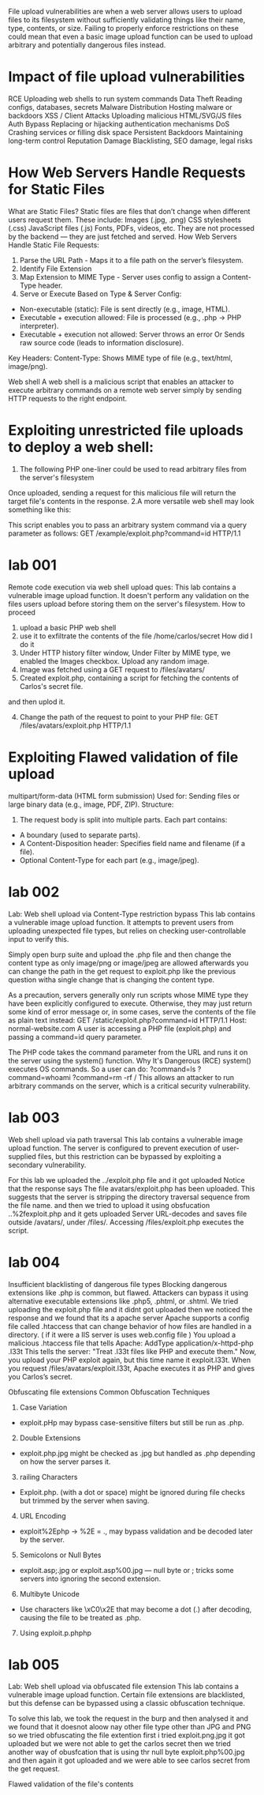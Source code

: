 File upload vulnerabilities are when a web server allows users to upload files to its filesystem without sufficiently validating things like their name, type, contents, or size. Failing to properly enforce restrictions on these could mean that even a basic image upload function can be used to upload arbitrary and potentially dangerous files instead.

# Impact of file upload vulnerabilities
RCE	Uploading web shells to run system commands
Data Theft	Reading configs, databases, secrets
Malware Distribution	Hosting malware or backdoors
XSS / Client Attacks	Uploading malicious HTML/SVG/JS files
Auth Bypass	Replacing or hijacking authentication mechanisms
DoS	Crashing services or filling disk space
Persistent Backdoors	Maintaining long-term control
Reputation Damage	Blacklisting, SEO damage, legal risks

# How Web Servers Handle Requests for Static Files
What are Static Files?
Static files are files that don’t change when different users request them. These include:
Images (.jpg, .png)
CSS stylesheets (.css)
JavaScript files (.js)
Fonts, PDFs, videos, etc.
They are not processed by the backend — they are just fetched and served.
How Web Servers Handle Static File Requests:
1. Parse the URL Path - Maps it to a file path on the server’s filesystem.
2. Identify File Extension
3. Map Extension to MIME Type - Server uses config to assign a Content-Type header.
4. Serve or Execute Based on Type & Server Config:
- Non-executable (static): File is sent directly (e.g., image, HTML).
- Executable + execution allowed: File is processed (e.g., .php → PHP interpreter).
- Executable + execution not allowed:
Server throws an error Or Sends raw source code (leads to information disclosure).

Key Headers:
Content-Type: Shows MIME type of file (e.g., text/html, image/png).


Web shell
A web shell is a malicious script that enables an attacker to execute arbitrary commands on a remote web server simply by sending HTTP requests to the right endpoint.

# Exploiting unrestricted file uploads to deploy a web shell:
1. The following PHP one-liner could be used to read arbitrary files from the server's filesystem
<?php echo file_get_contents('/path/to/target/file'); ?> 
Once uploaded, sending a request for this malicious file will return the target file's contents in the response. 
2.A more versatile web shell may look something like this:
<?php echo system($_GET['command']); ?>
This script enables you to pass an arbitrary system command via a query parameter as follows:
GET /example/exploit.php?command=id HTTP/1.1

# lab 001
Remote code execution via web shell upload
ques: This lab contains a vulnerable image upload function. It doesn't perform any validation on the files users upload before storing them on the server's filesystem. 
How to proceed
1. upload a basic PHP web shell
2. use it to exfiltrate the contents of the file /home/carlos/secret
How did I do it 
1. Under HTTP history filter window, Under Filter by MIME type, we enabled the Images checkbox. Upload any random image. 
2. Image was fetched using a GET request to /files/avatars/<YOUR-IMAGE>
3. Created exploit.php, containing a script for fetching the contents of Carlos's secret file.
<?php echo file_get_contents('/home/carlos/secret'); ?> and then uplod it. 
4. Change the path of the request to point to your PHP file:
GET /files/avatars/exploit.php HTTP/1.1





#  Exploiting Flawed validation of file upload
multipart/form-data (HTML form submission)
Used for: Sending files or large binary data (e.g., image, PDF, ZIP).
Structure:
1. The request body is split into multiple parts.
Each part contains:
- A boundary (used to separate parts).
- A Content-Disposition header: Specifies field name and filename (if a file).
- Optional Content-Type for each part (e.g., image/jpeg).

# lab 002
Lab: Web shell upload via Content-Type restriction bypass
This lab contains a vulnerable image upload function. It attempts to prevent users from uploading unexpected file types, but relies on checking user-controllable input to verify this. 

Simply open burp suite and upload the .php file and then change the content type as only image/png or image/jpeg are allowed afterwards you can change the path in the get request to exploit.php like the previous question witha single change that is changing the content type.




As a precaution, servers generally only run scripts whose MIME type they have been explicitly configured to execute. Otherwise, they may just return some kind of error message or, in some cases, serve the contents of the file as plain text instead:
GET /static/exploit.php?command=id HTTP/1.1
Host: normal-website.com
A user is accessing a PHP file (exploit.php) and passing a command=id query parameter.
<?php echo system($_GET['command']); ?>
The PHP code takes the command parameter from the URL and runs it on the server using the system() function.
Why It's Dangerous (RCE)
system() executes OS commands. So a user can do:
?command=ls
?command=whoami
?command=rm -rf /
This allows an attacker to run arbitrary commands on the server, which is a critical security vulnerability.



# lab 003
Web shell upload via path traversal
This lab contains a vulnerable image upload function. The server is configured to prevent execution of user-supplied files, but this restriction can be bypassed by exploiting a secondary vulnerability. 

For this lab we uploaded the ../exploit.php file and it got uploaded Notice that the response says The file avatars/exploit.php has been uploaded. This suggests that the server is stripping the directory traversal sequence from the file name.
and then we tried to upload it using obsfucation ..%2fexploit.php and it gets uploaded Server URL-decodes and saves file outside /avatars/, under /files/. Accessing /files/exploit.php executes the script.


# lab 004 

Insufficient blacklisting of dangerous file types
Blocking dangerous extensions like .php is common, but flawed.
Attackers can bypass it using alternative executable extensions like .php5, .phtml, or .shtml.
We tried uploading the exploit.php file and it didnt got uploaded then we noticed the response and we found that its a apache server 
Apache supports a config file called .htaccess that can change behavior of how files are handled in a directory.
( if it were a IIS server is uses web.config file )
You upload a malicious .htaccess file that tells Apache:
AddType application/x-httpd-php .l33t
This tells the server: "Treat .l33t files like PHP and execute them." Now, you upload your PHP exploit again, but this time name it exploit.l33t. When you request /files/avatars/exploit.l33t, Apache executes it as PHP and gives you Carlos’s secret.



Obfuscating file extensions
Common Obfuscation Techniques
1. Case Variation
-  exploit.pHp may bypass case-sensitive filters but still be run as .php.
2. Double Extensions
-  exploit.php.jpg might be checked as .jpg but handled as .php depending on how the server parses it.
3. railing Characters
-  Exploit.php. (with a dot or space) might be ignored during file checks but trimmed by the server when saving.
4. URL Encoding
-  exploit%2Ephp → %2E = ., may bypass validation and be decoded later by the server.
5. Semicolons or Null Bytes
-  exploit.asp;.jpg or exploit.asp%00.jpg — null byte or ; tricks some servers into ignoring the second extension.
6. Multibyte Unicode
- Use characters like \xC0\x2E that may become a dot (.) after decoding, causing the file to be treated as .php.
7. Using exploit.p.phphp

# lab 005
Lab: Web shell upload via obfuscated file extension
This lab contains a vulnerable image upload function. Certain file extensions are blacklisted, but this defense can be bypassed using a classic obfuscation technique. 

To solve this lab, we took the request in the burp and then analysed it and we found that it doesnot aloow nay other file type other than JPG and PNG so we tried obfuscating the file extention first i tried exploit.png.jpg it got uploaded but we were not able to get the carlos secret then we  tried another way of obusfcation that is using thr null byte   exploit.php%00.jpg and then again it got uploaded and we were able to see carlos secret from the get request. 


Flawed validation of the file's contents






